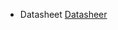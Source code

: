 * Datasheet
[Datasheer](https://docs.google.com/spreadsheets/d/1MqfgP-BH3cL_tUByQvAtU7PbdjMUfU66wGRn0OmZrHo/edit#gid=57892911)